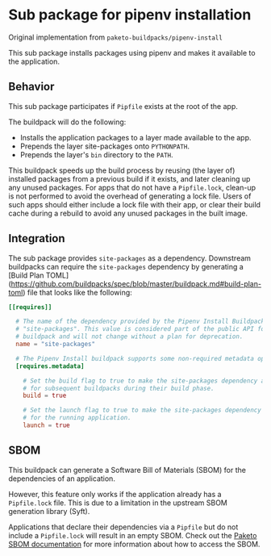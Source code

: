 <!--
// SPDX-FileCopyrightText: Copyright (c) 2013-Present CloudFoundry.org Foundation, Inc. All Rights Reserved.
SPDX-FileContributor: Samuel Gaist <samuel.gaist@idiap.ch>

SPDX-License-Identifier: Apache-2.0
-->

# Sub package for pipenv installation

Original implementation from `paketo-buildpacks/pipenv-install`

This sub package installs packages using pipenv and makes it available to the
application.

## Behavior

This sub package participates if `Pipfile` exists at the root of the app.

The buildpack will do the following:
- Installs the application packages to a layer made available to the app.
- Prepends the layer site-packages onto `PYTHONPATH`.
- Prepends the layer's `bin` directory to the `PATH`.

This buildpack speeds up the build process by reusing (the layer of) installed
packages from a previous build if it exists, and later cleaning up any unused
packages. For apps that do not have a `Pipfile.lock`, clean-up is not performed
to avoid the overhead of generating a lock file. Users of such apps should
either include a lock file with their app, or clear their build cache during a
rebuild to avoid any unused packages in the built image.

## Integration

The sub package provides `site-packages` as a dependency. Downstream
buildpacks can require the `site-packages` dependency by generating a [Build Plan TOML]
(https://github.com/buildpacks/spec/blob/master/buildpack.md#build-plan-toml)
file that looks like the following:

```toml
[[requires]]

  # The name of the dependency provided by the Pipenv Install Buildpack is
  # "site-packages". This value is considered part of the public API for the
  # buildpack and will not change without a plan for deprecation.
  name = "site-packages"

  # The Pipenv Install buildpack supports some non-required metadata options.
  [requires.metadata]

    # Set the build flag to true to make the site-packages dependency available on the $PYTHONPATH/$PATH
    # for subsequent buildpacks during their build phase.
    build = true

    # Set the launch flag to true to make the site-packages dependency available on the $PYTHONPATH/$PATH
    # for the running application.
    launch = true
```

## SBOM

This buildpack can generate a Software Bill of Materials (SBOM) for the dependencies of an application.

However, this feature only works if the application already has a `Pipfile.lock` file.
This is due to a limitation in the upstream SBOM generation library (Syft).

Applications that declare their dependencies via a `Pipfile` but do not include
a `Pipfile.lock` will result in an empty SBOM. Check out the [Paketo SBOM
documentation](https://paketo.io/docs/howto/sbom/) for more information about
how to access the SBOM.
